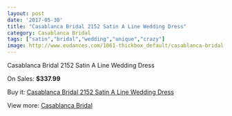 ```yaml
---
layout: post
date: '2017-05-30'
title: "Casablanca Bridal 2152 Satin A Line Wedding Dress"
category: Casablanca Bridal
tags: ["satin","bridal","wedding","unique","crazy"]
image: http://www.eudances.com/1061-thickbox_default/casablanca-bridal-2152-satin-a-line-wedding-dress.jpg
---
```

Casablanca Bridal 2152 Satin A Line Wedding Dress

On Sales: **$337.99**
<a href="https://www.eudances.com/en/casablanca-bridal/380-casablanca-bridal-2152-satin-a-line-wedding-dress.html"><amp-img layout="responsive" width="600" height="600" src="//www.eudances.com/1061-thickbox_default/casablanca-bridal-2152-satin-a-line-wedding-dress.jpg" alt="Casablanca Bridal 2152 Satin A Line Wedding Dress 0" /></a>
<a href="https://www.eudances.com/en/casablanca-bridal/380-casablanca-bridal-2152-satin-a-line-wedding-dress.html"><amp-img layout="responsive" width="600" height="600" src="//www.eudances.com/1063-thickbox_default/casablanca-bridal-2152-satin-a-line-wedding-dress.jpg" alt="Casablanca Bridal 2152 Satin A Line Wedding Dress 1" /></a>
<a href="https://www.eudances.com/en/casablanca-bridal/380-casablanca-bridal-2152-satin-a-line-wedding-dress.html"><amp-img layout="responsive" width="600" height="600" src="//www.eudances.com/1062-thickbox_default/casablanca-bridal-2152-satin-a-line-wedding-dress.jpg" alt="Casablanca Bridal 2152 Satin A Line Wedding Dress 2" /></a>

Buy it: [Casablanca Bridal 2152 Satin A Line Wedding Dress](https://www.eudances.com/en/casablanca-bridal/380-casablanca-bridal-2152-satin-a-line-wedding-dress.html "Casablanca Bridal 2152 Satin A Line Wedding Dress")

View more: [Casablanca Bridal](https://www.eudances.com/en/4-casablanca-bridal "Casablanca Bridal")
